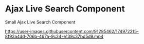 # Ajax Live Search Component

Small Ajax Live Search Component


https://user-images.githubusercontent.com/91285462/174972215-8f93a4dd-706b-467a-9c34-e139c37bd5d9.mp4

